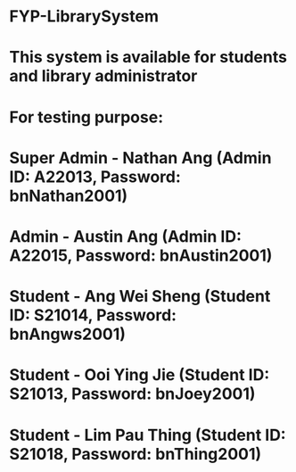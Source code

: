 # FYP-LibrarySystem
# This system is available for students and library administrator
# 
# For testing purpose:
# Super Admin - Nathan Ang (Admin ID: A22013, Password: bnNathan2001)
# Admin - Austin Ang (Admin ID: A22015, Password: bnAustin2001)
# Student - Ang Wei Sheng (Student ID: S21014, Password: bnAngws2001)
# Student - Ooi Ying Jie (Student ID: S21013, Password: bnJoey2001)
# Student - Lim Pau Thing (Student ID: S21018, Password: bnThing2001)
